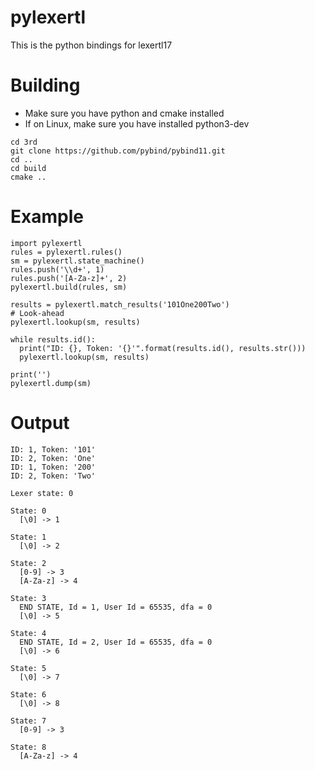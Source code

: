 pylexertl
=========
This is the python bindings for lexertl17

Building
========
- Make sure you have python and cmake installed
- If on Linux, make sure you have installed python3-dev
```
cd 3rd
git clone https://github.com/pybind/pybind11.git
cd ..
cd build
cmake ..
```

Example
=======
```
import pylexertl
rules = pylexertl.rules()
sm = pylexertl.state_machine()
rules.push('\\d+', 1)
rules.push('[A-Za-z]+', 2)
pylexertl.build(rules, sm)

results = pylexertl.match_results('101One200Two')
# Look-ahead
pylexertl.lookup(sm, results)

while results.id():
  print("ID: {}, Token: '{}'".format(results.id(), results.str()))
  pylexertl.lookup(sm, results)

print('')
pylexertl.dump(sm)
```
Output
======

```
ID: 1, Token: '101'
ID: 2, Token: 'One'
ID: 1, Token: '200'
ID: 2, Token: 'Two'

Lexer state: 0

State: 0
  [\0] -> 1

State: 1
  [\0] -> 2

State: 2
  [0-9] -> 3
  [A-Za-z] -> 4

State: 3
  END STATE, Id = 1, User Id = 65535, dfa = 0
  [\0] -> 5

State: 4
  END STATE, Id = 2, User Id = 65535, dfa = 0
  [\0] -> 6

State: 5
  [\0] -> 7

State: 6
  [\0] -> 8

State: 7
  [0-9] -> 3

State: 8
  [A-Za-z] -> 4
```
